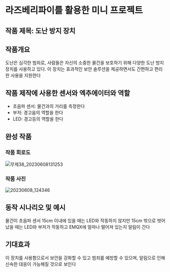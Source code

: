 # 라즈베리파이를 활용한 미니 프로젝트
## 작품 제목: 도난 방지 장치

## 작품개요
도난은 심각한 범죄로, 사람들은 자신의 소중한 물건을 보호하기 위해 다양한 도난 방지 장치를 사용하고 있다.  이 장치는 효과적인 보안 솔루션을 제공하면서도 간편하고 편리한 사용을 지원한다


## 작품 제작에 사용한 센서와 엑추에이터와 역할
- 초음파 센서: 물건과의 거리를 측정한다
- 부저: 경고음의 역할을 한다
- LED: 경고등의 역할을 한다
## 완성 작품
### 작품 회로도
![무제38_20230608131253](https://github.com/Kurot1/tteat/assets/95176112/4e7760f6-2762-4662-b688-dff930e49fde)
### 작품 사진
![20230608_124346](https://github.com/Kurot1/tteat/assets/95176112/b7d6620e-8b03-4c2d-94c7-d9a3216add01)

## 동작 시나리오 및 예시
물건이 초음파 센서 15cm 이내에 있을 때는 LED와 작동하지 않지만 15cm 밖으로 벗어났을 때는 LED와 부저가 작동하고 EMQX에 얼마나 떨어져 있는지 알림이 간다
## 기대효과
이 장치를 사용함으로서 보안을 강화할 수 있고 범죄를 예방할 수 있으며, 알림으로 인해 신속한 대응이 가능해질 것으로 보인다
